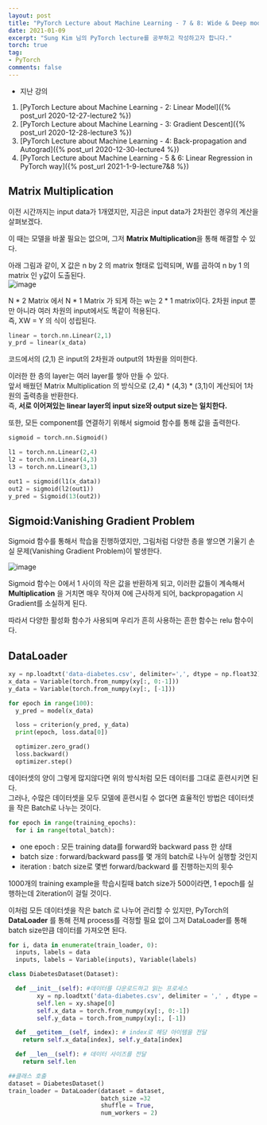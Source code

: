 ```yaml
---
layout: post
title: "PyTorch Lecture about Machine Learning - 7 & 8: Wide & Deep model + DataLoader"
date: 2021-01-09
excerpt: "Sung Kim 님의 PyTorch lecture를 공부하고 작성하고자 합니다."
torch: true
tag:
- PyTorch
comments: false
---
```


- 지난 강의

1. [PyTorch Lecture about Machine Learning - 2: Linear Model]({% post_url 2020-12-27-lecture2 %})
2. [PyTorch Lecture about Machine Learning - 3: Gradient Descent]({% post_url 2020-12-28-lecture3 %})
3. [PyTorch Lecture about Machine Learning - 4: Back-propagation and Autograd]({% post_url 2020-12-30-lecture4 %})
4. [PyTorch Lecture about Machine Learning - 5 & 6: Linear Regression in PyTorch way]({% post_url 2021-1-9-lecture7&8 %})


## Matrix Multiplication

이전 시간까지는 input data가 1개였지만, 지금은 input data가 2차원인 경우의 계산을 살펴보겠다.<br>

이 때는 모델을 바꿀 필요는 없으며, 그저 **Matrix Multiplication**을 통해 해결할 수 있다.

아래 그림과 같이, X 값은 n by 2 의 matrix 형태로 입력되며, W를 곱하여 n by 1 의 matrix 인 y값이 도출된다.  
![image](https://user-images.githubusercontent.com/28617444/104092054-c78e6e00-52c4-11eb-92fa-b49c3c9be3f2.png)

N * 2 Matrix 에서 N * 1 Matrix 가 되게 하는 w는 2 * 1 matrix이다.
2차원 input 뿐만 아니라 여러 차원의 input에서도 똑같이 적용된다. <br>
즉, XW = Y 의 식이 성립된다.

```python
linear = torch.nn.Linear(2,1)
y_prd = linear(x_data)
```
코드에서의 (2,1) 은 input의 2차원과 output의 1차원을 의미한다.

이러한 한 층의 layer는 여러 layer를 쌓아 만들 수 있다.<br>
앞서 배웠던 Matrix Multiplication 의 방식으로 (2,4) * (4,3) * (3,1)이 계산되어 1차원의 출력층을 반환한다.<br>
즉, **서로 이어져있는 linear layer의 input size와 output size는 일치한다.**

또한, 모든 component를 연결하기 위해서 sigmoid 함수를 통해 값을 출력한다.
```python
sigmoid = torch.nn.Sigmoid()

l1 = torch.nn.Linear(2,4)
l2 = torch.nn.Linear(4,3)
l3 = torch.nn.Linear(3,1)

out1 = sigmoid(l1(x_data))
out2 = sigmoid(l2(out1))
y_pred = Sigmoid(13(out2))
```

## Sigmoid:Vanishing Gradient Problem

Sigmoid 함수를 통해서 학습을 진행하였지만, 그림처럼 다양한 층을 쌓으면 기울기 손실 문제(Vanishing Gradient Problem)이 발생한다.

![image](https://user-images.githubusercontent.com/28617444/104095887-9fab0480-52dc-11eb-93eb-89ae4466f996.png)

Sigmoid 함수는 0에서 1 사이의 작은 값을 반환하게 되고, 이러한 값들이 계속해서 **Multiplication** 을 거치면 매우 작아져 0에 근사하게 되어, backpropagation 시 Gradient를 소실하게 된다.

따라서 다양한 활성화 함수가 사용되며 우리가 흔히 사용하는 흔한 함수는 relu 함수이다.

## DataLoader

```python
xy = np.loadtxt('data-diabetes.csv', delimiter=',', dtype = np.float32)
x_data = Variable(torch.from_numpy(xy[:, 0:-1]))
y_data = Variable(torch.from_numpy(xy[:, [-1]))

for epoch in range(100):
  y_pred = model(x_data)

  loss = criterion(y_pred, y_data)
  print(epoch, loss.data[0])

  optimizer.zero_grad()
  loss.backward()
  optimizer.step()
```

데이터셋의 양이 그렇게 많지않다면 위의 방식처럼 모든 데이터를 그대로 훈련시키면 된다.<br>
그러나, 수많은 데이터셋을 모두 모델에 훈련시킬 수 없다면 효율적인 방법은 데이터셋을 작은 Batch로 나누는 것이다.

```python
for epoch in range(training_epochs):
  for i in range(total_batch):
```

- one epoch : 모든 training data를 forward와 backward pass 한 상태
- batch size : forward/backward pass를 몇 개의 batch로 나누어 실행할 것인지
- iteration : batch size로 몇번 forward/backward 를 진행하는지의 횟수

1000개의 training example을 학습시킬때 batch size가 500이라면, 1 epoch를 실행하는데 2iteration이 걸릴 것이다.

이처럼 모든 데이터셋을 작은 batch 로 나누어 관리할 수 있지만, PyTorch의 **DataLoader** 를 통해 전체 process를 걱정할 필요 없이 그저 DataLoader를 통해 batch size만큼 데이터를 가져오면 된다.

```python
for i, data in enumerate(train_loader, 0):
  inputs, labels = data
  inputs, labels = Variable(inputs), Variable(labels)

class DiabetesDataset(Dataset):

  def __init__(self): #데이터를 다운로드하고 읽는 프로세스
        xy = np.loadtxt('data-diabetes.csv', delimiter = ',' , dtype = np.float32)
        self.len = xy.shape[0]
        self.x_data = torch.from_numpy(xy[:, 0:-1])
        self.y_data = torch.from_numpy(xy[:, [-1])

  def __getitem__(self, index): # index로 해당 아이템을 전달
    return self.x_data[index], self.y_data[index]

  def __len__(self): # 데이터 사이즈를 전달
    return self.len

##클래스 호출
dataset = DiabetesDataset()
train_loader = DataLoader(dataset = dataset,
                          batch_size =32
                          shuffle = True,
                          num_workers = 2)
```
